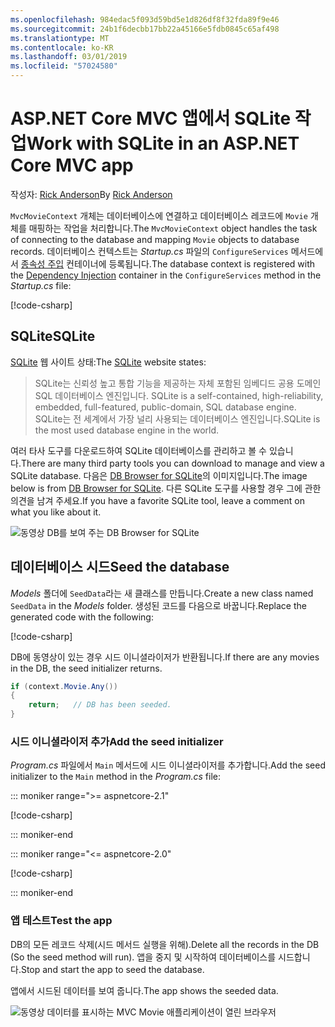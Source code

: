```yaml
---
ms.openlocfilehash: 984edac5f093d59bd5e1d826df8f32fda89f9e46
ms.sourcegitcommit: 24b1f6decbb17bb22a45166e5fdb0845c65af498
ms.translationtype: MT
ms.contentlocale: ko-KR
ms.lasthandoff: 03/01/2019
ms.locfileid: "57024580"
---
```

# <a name="work-with-sqlite-in-an-aspnet-core-mvc-app"></a><span data-ttu-id="c8a29-101">ASP.NET Core MVC 앱에서 SQLite 작업</span><span class="sxs-lookup"><span data-stu-id="c8a29-101">Work with SQLite in an ASP.NET Core MVC app</span></span>

<span data-ttu-id="c8a29-102">작성자: [Rick Anderson](https://twitter.com/RickAndMSFT)</span><span class="sxs-lookup"><span data-stu-id="c8a29-102">By [Rick Anderson](https://twitter.com/RickAndMSFT)</span></span>

<span data-ttu-id="c8a29-103">`MvcMovieContext` 개체는 데이터베이스에 연결하고 데이터베이스 레코드에 `Movie` 개체를 매핑하는 작업을 처리합니다.</span><span class="sxs-lookup"><span data-stu-id="c8a29-103">The `MvcMovieContext` object handles the task of connecting to the database and mapping `Movie` objects to database records.</span></span> <span data-ttu-id="c8a29-104">데이터베이스 컨텍스트는 *Startup.cs* 파일의 `ConfigureServices` 메서드에서 [종속성 주입](xref:fundamentals/dependency-injection) 컨테이너에 등록됩니다.</span><span class="sxs-lookup"><span data-stu-id="c8a29-104">The database context is registered with the [Dependency Injection](xref:fundamentals/dependency-injection) container in the `ConfigureServices` method in the *Startup.cs* file:</span></span>

[!code-csharp[](~/tutorials/first-mvc-app-xplat/start-mvc/sample/MvcMovie/Startup.cs?name=snippet2&highlight=6-8)]

## <a name="sqlite"></a><span data-ttu-id="c8a29-105">SQLite</span><span class="sxs-lookup"><span data-stu-id="c8a29-105">SQLite</span></span>

<span data-ttu-id="c8a29-106">[SQLite](https://www.sqlite.org/) 웹 사이트 상태:</span><span class="sxs-lookup"><span data-stu-id="c8a29-106">The [SQLite](https://www.sqlite.org/) website states:</span></span>

> <span data-ttu-id="c8a29-107">SQLite는 신뢰성 높고 통합 기능을 제공하는 자체 포함된 임베디드 공용 도메인 SQL 데이터베이스 엔진입니다. </span><span class="sxs-lookup"><span data-stu-id="c8a29-107">SQLite is a self-contained, high-reliability, embedded, full-featured, public-domain, SQL database engine.</span></span> <span data-ttu-id="c8a29-108">SQLite는 전 세계에서 가장 널리 사용되는 데이터베이스 엔진입니다.</span><span class="sxs-lookup"><span data-stu-id="c8a29-108">SQLite is the most used database engine in the world.</span></span>

<span data-ttu-id="c8a29-109">여러 타사 도구를 다운로드하여 SQLite 데이터베이스를 관리하고 볼 수 있습니다.</span><span class="sxs-lookup"><span data-stu-id="c8a29-109">There are many third party tools you can download to manage and view a SQLite database.</span></span> <span data-ttu-id="c8a29-110">다음은 [DB Browser for SQLite](http://sqlitebrowser.org/)의 이미지입니다.</span><span class="sxs-lookup"><span data-stu-id="c8a29-110">The image below is from [DB Browser for SQLite](http://sqlitebrowser.org/).</span></span> <span data-ttu-id="c8a29-111">다른 SQLite 도구를 사용할 경우 그에 관한 의견을 남겨 주세요.</span><span class="sxs-lookup"><span data-stu-id="c8a29-111">If you have a favorite SQLite tool, leave a comment on what you like about it.</span></span>

![동영상 DB를 보여 주는 DB Browser for SQLite](~/tutorials/first-mvc-app-xplat/working-with-sql/_static/dbb.png)

## <a name="seed-the-database"></a><span data-ttu-id="c8a29-113">데이터베이스 시드</span><span class="sxs-lookup"><span data-stu-id="c8a29-113">Seed the database</span></span>

<span data-ttu-id="c8a29-114">*Models* 폴더에 `SeedData`라는 새 클래스를 만듭니다.</span><span class="sxs-lookup"><span data-stu-id="c8a29-114">Create a new class named `SeedData` in the *Models* folder.</span></span> <span data-ttu-id="c8a29-115">생성된 코드를 다음으로 바꿉니다.</span><span class="sxs-lookup"><span data-stu-id="c8a29-115">Replace the generated code with the following:</span></span>

[!code-csharp[](~/tutorials/first-mvc-app/start-mvc/sample/MvcMovie/Models/SeedData.cs?name=snippet_1)]

<span data-ttu-id="c8a29-116">DB에 동영상이 있는 경우 시드 이니셜라이저가 반환됩니다.</span><span class="sxs-lookup"><span data-stu-id="c8a29-116">If there are any movies in the DB, the seed initializer returns.</span></span>

```csharp
if (context.Movie.Any())
{
    return;   // DB has been seeded.
}
```

<a name="si"></a>
### <a name="add-the-seed-initializer"></a><span data-ttu-id="c8a29-117">시드 이니셜라이저 추가</span><span class="sxs-lookup"><span data-stu-id="c8a29-117">Add the seed initializer</span></span>

<span data-ttu-id="c8a29-118">*Program.cs* 파일에서 `Main` 메서드에 시드 이니셜라이저를 추가합니다.</span><span class="sxs-lookup"><span data-stu-id="c8a29-118">Add the seed initializer to the `Main` method in the *Program.cs* file:</span></span>

::: moniker range=">= aspnetcore-2.1"

[!code-csharp[](~/tutorials/first-mvc-app/start-mvc/sample/MvcMovie21/Program.cs)]

::: moniker-end

::: moniker range="<= aspnetcore-2.0"

[!code-csharp[](~/tutorials/first-mvc-app/start-mvc/sample/MvcMovie/Program.cs?highlight=6,16-32)]

::: moniker-end

### <a name="test-the-app"></a><span data-ttu-id="c8a29-119">앱 테스트</span><span class="sxs-lookup"><span data-stu-id="c8a29-119">Test the app</span></span>

<span data-ttu-id="c8a29-120">DB의 모든 레코드 삭제(시드 메서드 실행을 위해).</span><span class="sxs-lookup"><span data-stu-id="c8a29-120">Delete all the records in the DB (So the seed method will run).</span></span> <span data-ttu-id="c8a29-121">앱을 중지 및 시작하여 데이터베이스를 시드합니다.</span><span class="sxs-lookup"><span data-stu-id="c8a29-121">Stop and start the app to seed the database.</span></span>
   
<span data-ttu-id="c8a29-122">앱에서 시드된 데이터를 보여 줍니다.</span><span class="sxs-lookup"><span data-stu-id="c8a29-122">The app shows the seeded data.</span></span>

![동영상 데이터를 표시하는 MVC Movie 애플리케이션이 열린 브라우저](~/tutorials/first-mvc-app/working-with-sql/_static/m55.png)
